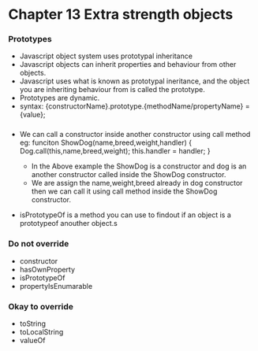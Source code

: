 # Chapter 13 Extra strength objects

### Prototypes
- Javascript object system uses prototypal inheritance
- Javascript objects can inherit properties and behaviour from other objects.
- Javascript uses what is known as prototypal ineritance, and the object you are inheriting behaviour from is called the prototype.
- Prototypes are dynamic.
- syntax:
  {constructorName}.prototype.{methodName/propertyName} = {value};

###

- We can call a constructor inside another constructor using call method
  eg: funciton ShowDog(name,breed,weight,handler) {
  Dog.call(this,name,breed,weight);
  this.handler = handler;
  }

  - In the Above example the ShowDog is a constructor
    and dog is an another constructor called inside the ShowDog constructor.
  - We are assign the name,weight,breed already in dog constructor then we can call it using call method inside the ShowDog constructor.

- isPrototypeOf is a method you can use to findout if an object is a prototypeof anouther object.s

### Do not override

- constructor
- hasOwnProperty
- isPrototypeOf
- propertyIsEnumarable

### Okay to override

- toString
- toLocalString
- valueOf
